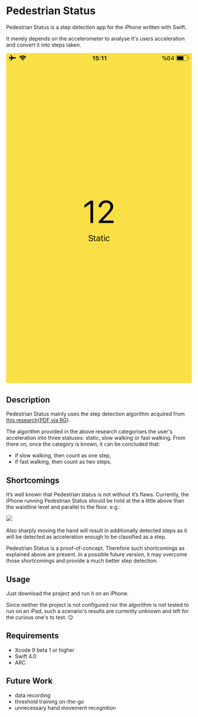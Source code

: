 # Pedestrian Status
Pedestrian Status is a step detection app for the iPhone written with Swift.

It merely depends on the accelerometer to analyse it's users acceleration and convert it into steps taken.

![](screenshot.png)

## Description
Pedestrian Status mainly uses the step detection algorithm acquired from [this research](http://ieeexplore.ieee.org/xpl/articleDetails.jsp?arnumber=5507251)([PDF via RG](https://www.researchgate.net/publication/224154935_Accelerometer_Assisted_Robust_Wireless_Signal_Positioning_Based_on_a_Hidden_Markov_Model)).

The algorithm provided in the above research categorises the user's acceleration into three statuses: static, slow walking or fast walking. From there on, once the category is known, it can be concluded that:
- if slow walking, then count as one step,
- if fast walking, then count as two steps.

## Shortcomings
It’s well known that Pedestrian status is not without it’s flaws. Currently, the iPhone running Pedestrian Status should be hold at the a little above than the waistline level and parallel to the floor. e.g.:

![](http://www.cansurmeli.com/other/github/pedestrian-status/pedestrian-status-required-walking-style.jpg)

Also sharply moving the hand will result in additionally detected steps as it will be detected as acceleration enough to be classified as a step.

Pedestrian Status is a proof-of-concept. Therefore such shortcomings as explained above are present. In a possible future version, it may overcome those shortcomings and provide a much better step detection.

## Usage
Just download the project and run it on an iPhone.

Since neither the project is not configured nor the algorithm is not tested to run on an iPad, such a scenario's results are currently unknown and left for the curious one's to test. 😏

## Requirements
- Xcode 9 beta 1 or higher
- Swift 4.0
- ARC

## Future Work
- data recording
- threshold training on-the-go
- unnecessary hand movement recognition
